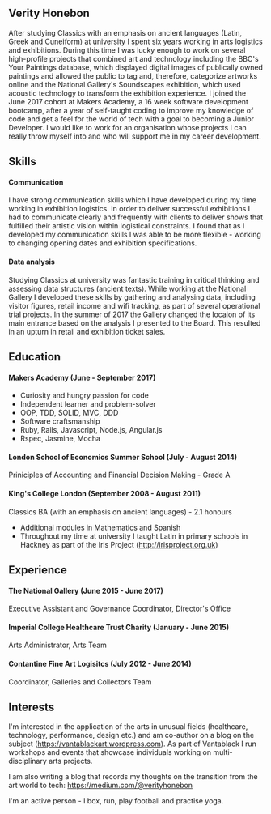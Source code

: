 ## Verity Honebon

After studying Classics with an emphasis on ancient languages (Latin, Greek and Cuneiform) at university I spent six years working in arts logistics and exhibitions. During this time I was lucky enough to work on several high-profile projects that combined art and technology including the BBC's Your Paintings database, which displayed digital images of publically owned paintings and allowed the public to tag and, therefore, categorize artworks online and the National Gallery's Soundscapes exhibition, which used acoustic technology to transform the exhibition experience. I joined the June 2017 cohort at Makers Academy, a 16 week software development bootcamp, after a year of self-taught coding to improve my knowledge of code and get a feel for the world of tech with a goal to becoming a Junior Developer.  I would like to work for an organisation whose projects I can really throw myself into and who will support me in my career development.

## Skills

#### Communication

I have strong communication skills which I have developed during my time working in exhibition logistics.  In order to deliver successful exhibitions I had to communicate clearly and frequently with clients to deliver shows that fulfilled their artistic vision within logistical constraints.  I found that as I developed my communication skills I was able to be more flexible - working to changing opening dates and exhibition specifications.  

#### Data analysis

Studying Classics at university was fantastic training in critical thinking and assessing data structures (ancient texts).  While working at the National Gallery I developed these skills by gathering and analysing data, including visitor figures, retail income and wifi tracking, as part of several operational trial projects.  In the summer of 2017 the Gallery changed the locaion of its main entrance based on the analysis I presented to the Board.  This resulted in an upturn in retail and exhibition ticket sales.

## Education

#### Makers Academy (June - September 2017)

- Curiosity and hungry passion for code
- Independent learner and problem-solver
- OOP, TDD, SOLID, MVC, DDD
- Software craftsmanship
- Ruby, Rails, Javascript, Node.js, Angular.js
- Rspec, Jasmine, Mocha

#### London School of Economics Summer School (July - August 2014)
Priniciples of Accounting and Financial Decision Making - Grade A

#### King's College London (September 2008 - August 2011)
Classics BA (with an emphasis on ancient languages) - 2.1 honours

- Additional modules in Mathematics and Spanish
- Throughout my time at university I taught Latin in primary schools in Hackney as part of the Iris Project (http://irisproject.org.uk)

## Experience

#### The National Gallery (June 2015 - June 2017)    
Executive Assistant and Governance Coordinator, Director's Office

#### Imperial College Healthcare Trust Charity (January - June 2015)   
Arts Administrator, Arts Team

#### Contantine Fine Art Logisitcs (July 2012 - June 2014)
Coordinator, Galleries and Collectors Team

## Interests

I'm interested in the application of the arts in unusual fields (healthcare, technology, performance, design etc.) and am co-author on a blog on the subject (https://vantablackart.wordpress.com).  As part of Vantablack I run workshops and events that showcase individuals working on multi-disciplinary arts projects.

I am also writing a blog that records my thoughts on the transition from the art world to tech: https://medium.com/@verityhonebon

I'm an active person - I box, run, play football and practise yoga.


